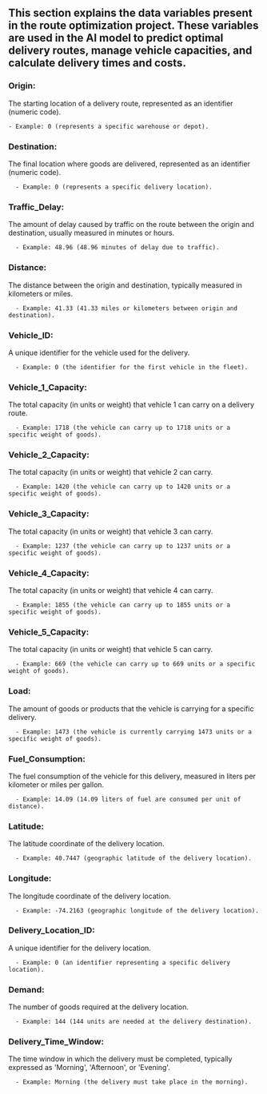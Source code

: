 ## This section explains the data variables present in the route optimization project. These variables are used in the AI model to predict optimal delivery routes, manage vehicle capacities, and calculate delivery times and costs.

### Origin:
   The starting location of a delivery route, represented as an identifier (numeric code).

    - Example: 0 (represents a specific warehouse or depot).

### Destination: 
   The final location where goods are delivered, represented as an identifier (numeric code).
  
      - Example: 0 (represents a specific delivery location).

### Traffic_Delay: 
   The amount of delay caused by traffic on the route between the origin and destination, usually measured in minutes or hours.
  
      - Example: 48.96 (48.96 minutes of delay due to traffic).

### Distance: 
   The distance between the origin and destination, typically measured in kilometers or miles.
  
      - Example: 41.33 (41.33 miles or kilometers between origin and destination).

### Vehicle_ID: 
   A unique identifier for the vehicle used for the delivery.
  
      - Example: 0 (the identifier for the first vehicle in the fleet).

### Vehicle_1_Capacity: 
   The total capacity (in units or weight) that vehicle 1 can carry on a delivery route.
  
      - Example: 1718 (the vehicle can carry up to 1718 units or a specific weight of goods).

### Vehicle_2_Capacity: 
   The total capacity (in units or weight) that vehicle 2 can carry.
  
      - Example: 1420 (the vehicle can carry up to 1420 units or a specific weight of goods).

### Vehicle_3_Capacity: 
   The total capacity (in units or weight) that vehicle 3 can carry.
  
      - Example: 1237 (the vehicle can carry up to 1237 units or a specific weight of goods).

### Vehicle_4_Capacity: 
   The total capacity (in units or weight) that vehicle 4 can carry.
  
      - Example: 1855 (the vehicle can carry up to 1855 units or a specific weight of goods).

### Vehicle_5_Capacity: 
   The total capacity (in units or weight) that vehicle 5 can carry.
  
      - Example: 669 (the vehicle can carry up to 669 units or a specific weight of goods).

### Load: 
   The amount of goods or products that the vehicle is carrying for a specific delivery.
  
      - Example: 1473 (the vehicle is currently carrying 1473 units or a specific weight of goods).

### Fuel_Consumption: 
   The fuel consumption of the vehicle for this delivery, measured in liters per kilometer or miles per gallon.
  
      - Example: 14.09 (14.09 liters of fuel are consumed per unit of distance).

### Latitude: 
   The latitude coordinate of the delivery location.
  
      - Example: 40.7447 (geographic latitude of the delivery location).

### Longitude: 
   The longitude coordinate of the delivery location.
  
      - Example: -74.2163 (geographic longitude of the delivery location).

### Delivery_Location_ID: 
   A unique identifier for the delivery location.
  
      - Example: 0 (an identifier representing a specific delivery location).

### Demand: 
   The number of goods required at the delivery location.
  
      - Example: 144 (144 units are needed at the delivery destination).

### Delivery_Time_Window: 
   The time window in which the delivery must be completed, typically expressed as 'Morning', 'Afternoon', or 'Evening'.
  
      - Example: Morning (the delivery must take place in the morning).
